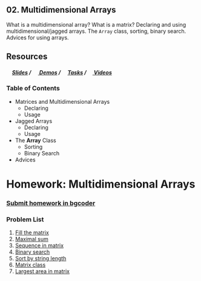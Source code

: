 ## 02. Multidimensional Arrays
What is a multidimensional array? What is a matrix? Declaring and using multidimensional/jagged arrays. The `Array` class, sorting, binary search. Advices for using arrays.

## Resources

##### [<img src="https://raw.githubusercontent.com/TelerikAcademy/Common/master/icons/presentation.png" height="15" />Slides](https://rawgit.com/TelerikAcademy/CSharp-Part-2/master/Topics/02.%20Multidimensional%20Arrays/slides/index.html) / [<img src="https://raw.githubusercontent.com/TelerikAcademy/Common/master/icons/code.png" height="15"> Demos](demos) / [<img src="https://raw.githubusercontent.com/TelerikAcademy/Common/master/icons/homework.png" height="15">Tasks](homework) / [<img src="https://raw.githubusercontent.com/TelerikAcademy/Common/master/icons/video.png" height="13"> Videos](VIDEOS.md)

### Table of Contents
- Matrices and Multidimensional Arrays
  - Declaring
  - Usage
- Jagged Arrays
  - Declaring
  - Usage
- The **Array** Class
  - Sorting
  - Binary Search
- Advices

Homework: Multidimensional Arrays
=================================

### [Submit homework in bgcoder](http://bgcoder.com/Contests/316/CSharp-Advanced-02-Multidimensional-Arrays)

### Problem List

1. [Fill the matrix](./FillТheMatrix)
1. [Maximal sum](./MaximalSum)
1. [Sequence in matrix](./SequencenMatrix)
1. [Binary search](./BinarySearch)
1. [Sort by string length](./SortByStringLength)
1. [Matrix class](./MatrixClass)
1. [Largest area in matrix](./LargestAreaInMatrix)
